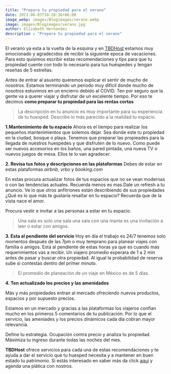 ```yaml
---
title: "Prepara tu propiedad para el verano"
date: 2021-06-07T10:28:36+06:00
image_webp: images/Blogimages/verano.webp
image: images/Blogimages/verano.jpg
author: Elizabeth Hernandez
description : "Prepara tu propiedad para el verano"
---
```


El verano ya esta a la vuelta de la esquina y en [TBDHost][1] estamos muy emocionado y agradecidos de recibir la siguiente epoca de vacaciones. Para esto quisimos escribir estas recomendaciones y tips para que tu propiedad cuente con todo lo necesario para tus huéspedes y tengan reseñas de 5 estrellas.   

Antes de entrar al asusnto queremos explicar el sentir de mucho de nosotros. Estamos terminando un periodo muy difícil donde mucho de nosotros estuvimos en un encierro debido al COVID. Ten por seguro que la gente va a querer viajar y disfrutar de un excelente tiempo. Por eso te decimos **como preparar tu propiedad para las rentas cortas**  

> La descripción en tu anuncio es muy importante para su experiencia de tu huesped. Describe lo más parecido a la realidad tu espacio. 

**1.Mantenimiento de tu espacio**
Ahora es el tiempo para realizar los pequeños mantenimientos que solemos dejar. Sea donde este tu propiedad en la ciudad, bosque o playa. Tenemos que preparar las propieades para la llegada de nuestros huespedes y que disfruten de lo nuevo. Como puede ser nuevos accesorios en los baños, una pared pintada, una nueva TV o nuevos juegos de mesa. Ellos te lo van agradecer.   

**2. Revisa tus fotos y descripciones en las plataformas**
Debes de estar en estas plataformas *airbnb*, *vrbo* y *booking.com*

En estas procura actualizar fotos de tus espacios que no se vean modernas o con las tendencias actuales. Recuerda menos es mas.Dale un refresh a tu anuncio. Ve lo que otros anfitriones están describiendo de sus propiedades ¿Qué es lo que más te gustaría resaltar en tu espacio? 
Recuerda que de la vista nace el amor. 

Procura vestir e invitar a las personas a estar en tu espacio.

>Una sala es solo una sala una sala con una manta es una invitación a leer o estar con amigos.

**3. Esta al pendiente del servicio** 
  Hoy en día el trabajo es 24/7 tenemos solo momentos después de las 7pm o muy temprano para planear viajes con familia o amigos.
  Esta al pendiente de estas horas ya que es cuando más requerimientos vas a recibir. Un viajero promedio esperara de 1 a 2 min antes de pasar y buscar otra propiedad. Al igual la probabilidad de reserva sube si contestas dentro del primer minuto. 

> El promedio de planeación de un viaje en México es de 5 días.

**4. Ten actualizado los precios y las amenidades**

  Más y más propiedades entran al mercado ofreciendo nuevos productos, espacios y por supuesto precios.

  Estamos en un mercado y gracias a las plataformas los viajeros confian mucho en los primeros 5 comentarios de tu publicación. Por lo que el servicio, las ameniades y los precios dinámicos cada día cobran mayor relevancia. 
  
  Define tu estrategia. Ocupación contra precio y analiza tu propiedad. Máximiza tu ingreso durante todas las noches del mes. 

**TBDHost** ofrece servicios para cada una de estas recomendaciones y te ayuda a dar el servicio que tu huesped necesita y a mantener en buen estado tu patrimonio. Si estás interesado en saber más da click [aqui][2] y agenda una plática con nostros. 




[1]:<https://www.tbdhost.com>
[2]:<https://booking.setmore.com/scheduleappointment/5c9b0fe8-cbca-47fb-ae5d-a62b1ffe6dc8/services/s82ef91f4ded95f6f44cacf3af98edd0f7d30d3fa?source=easyshare>